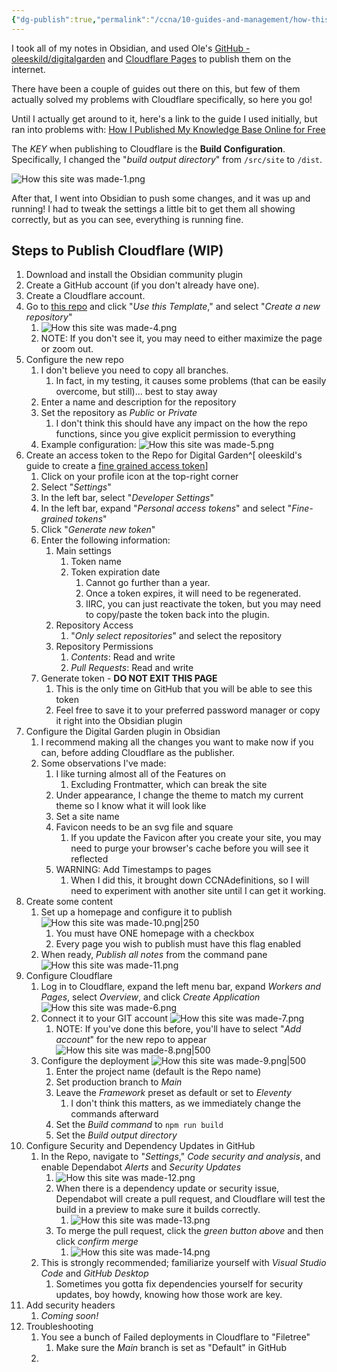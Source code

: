```yaml
---
{"dg-publish":true,"permalink":"/ccna/10-guides-and-management/how-this-site-was-made/"}
---
```


I took all of my notes in Obsidian, and used Ole's [GitHub - oleeskild/digitalgarden](https://github.com/oleeskild/digitalgarden) and [Cloudflare Pages](https://pages.cloudflare.com/) to publish them on the internet.

There have been a couple of guides out there on this, but few of them actually solved my problems with Cloudflare specifically, so here you go!

Until I actually get around to it, here's a link to the guide I used initially, but ran into problems with: [How I Published My Knowledge Base Online for Free](https://sharaf.cc/40-49-toolbox/40-note-taking/40-01-obsidian/guides/publish-obsidian-vault-for-free/)

The *KEY* when publishing to Cloudflare is the **Build Configuration**. Specifically, I changed the "_build output directory_" from `/src/site` to `/dist`.

![How this site was made-1.png](/img/user/Attachments/How%20this%20site%20was%20made-1.png)

After that, I went into Obsidian to push some changes, and it was up and running! I had to tweak the settings a little bit to get them all showing correctly, but as you can see, everything is running fine.

## Steps to Publish Cloudflare (WIP)
1. Download and install the Obsidian community plugin
2. Create a GitHub account (if you don't already have one).
3. Create a Cloudflare account.
4. Go to [this repo](https://github.com/oleeskild/digitalgarden) and click "*Use this Template*," and select "*Create a new repository*"
	1. ![How this site was made-4.png](/img/user/Attachments/How%20this%20site%20was%20made-4.png)
	2. NOTE: If you don't see it, you may need to either maximize the page or zoom out.
5. Configure the new repo
	1. I don't believe you need to copy all branches.
		1. In fact, in my testing, it causes some problems (that can be easily overcome, but still)... best to stay away
	2. Enter a name and description for the repository
	3. Set the repository as *Public* or *Private*
		1. I don't think this should have any impact on the how the repo functions, since you give explicit permission to everything
	4. Example configuration: 
	   ![How this site was made-5.png](/img/user/Attachments/How%20this%20site%20was%20made-5.png)
6. Create an access token to the Repo for Digital Garden^[ oleeskild's guide to create a [fine grained access token](https://dg-docs.ole.dev/advanced/fine-grained-access-token/)]
	1. Click on your profile icon at the top-right corner
	2. Select "*Settings*"
	3. In the left bar, select "*Developer Settings*"
	4. In the left bar, expand "*Personal access tokens*" and select "*Fine-grained tokens*"
	5. Click "*Generate new token*"
	6. Enter the following information:
		1. Main settings
			1. Token name
			2. Token expiration date
				1. Cannot go further than a year.
				2. Once a token expires, it will need to be regenerated.
				3. IIRC, you can just reactivate the token, but you may need to copy/paste the token back into the plugin.
		2. Repository Access
			1. "*Only select repositories*" and select the repository
		3. Repository Permissions
			1. *Contents*: Read and write
			2. *Pull Requests*: Read and write
	7. Generate token - **DO NOT EXIT THIS PAGE**
		1. This is the only time on GitHub that you will be able to see this token
		2. Feel free to save it to your preferred password manager or copy it right into the Obsidian plugin
7. Configure the Digital Garden plugin in Obsidian
	1. I recommend making all the changes you want to make now if you can, before adding Cloudflare as the publisher.
	2. Some observations I've made:
		1. I like turning almost all of the Features on
			1. Excluding Frontmatter, which can break the site
		2. Under appearance, I change the theme to match my current theme so I know what it will look like
		3. Set a site name
		4. Favicon needs to be an svg file and square
			1. If you update the Favicon after you create your site, you may need to purge your browser's cache before you will see it reflected
		5. WARNING: Add Timestamps to pages
			1. When I did this, it brought down CCNAdefinitions, so I will need to experiment with another site until I can get it working.
8. Create some content
	1. Set up a homepage and configure it to publish
	   ![How this site was made-10.png|250](/img/user/Attachments/How%20this%20site%20was%20made-10.png)
		1. You must have ONE homepage with a checkbox
		2. Every page you wish to publish must have this flag enabled 
	2. When ready, *Publish all notes* from the command pane
	   ![How this site was made-11.png](/img/user/Attachments/How%20this%20site%20was%20made-11.png)
9. Configure Cloudflare
	1. Log in to Cloudflare, expand the left menu bar, expand *Workers and Pages*, select *Overview*, and click *Create Application*
	   ![How this site was made-6.png](/img/user/Attachments/How%20this%20site%20was%20made-6.png)
	2. Connect it to your GIT account
	   ![How this site was made-7.png](/img/user/Attachments/How%20this%20site%20was%20made-7.png)
		1. NOTE: If you've done this before, you'll have to select "*Add account*" for the new repo to appear 
		   ![How this site was made-8.png|500](/img/user/Attachments/How%20this%20site%20was%20made-8.png)
	3. Configure the deployment 
	   ![How this site was made-9.png|500](/img/user/Attachments/How%20this%20site%20was%20made-9.png)
		1. Enter the project name (default is the Repo name)
		2. Set production branch to *Main*
		3. Leave the *Framework* preset as default or set to *Eleventy*
			1. I don't think this matters, as we immediately change the commands afterward
		4. Set the *Build command* to `npm run build`
		5. Set the *Build output directory*
10. Configure Security and Dependency Updates in GitHub
	1. In the Repo, navigate to "*Settings*," *Code security and analysis*, and enable Dependabot *Alerts* and *Security Updates*
		1. ![How this site was made-12.png](/img/user/Attachments/How%20this%20site%20was%20made-12.png)
		2. When there is a dependency update or security issue, Dependabot will create a pull request, and Cloudflare will test the build in a preview to make sure it builds correctly.
			1. ![How this site was made-13.png](/img/user/Attachments/How%20this%20site%20was%20made-13.png)
		3. To merge the pull request, click the *green button above* and then click *confirm merge*
			1. ![How this site was made-14.png](/img/user/Attachments/How%20this%20site%20was%20made-14.png)
	2. This is strongly recommended; familiarize yourself with *Visual Studio Code* and *GitHub Desktop*
		1. Sometimes you gotta fix dependencies yourself for security updates, boy howdy, knowing how those work are key.
11. Add security headers
	1. *Coming soon!*
12. Troubleshooting
	1. You see a bunch of Failed deployments in Cloudflare to "Filetree"
		1. Make sure the *Main* branch is set as "Default" in GitHub
	2. 







